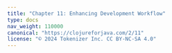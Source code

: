```yaml
---
title: "Chapter 11: Enhancing Development Workflow"
type: docs
nav_weight: 110000
canonical: "https://clojureforjava.com/2/11"
license: "© 2024 Tokenizer Inc. CC BY-NC-SA 4.0"
---
```

